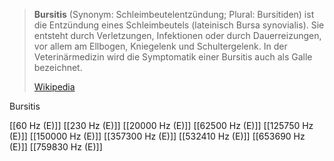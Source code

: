 > **Bursitis** (Synonym: Schleimbeutelentzündung; Plural: Bursitiden) ist die Entzündung eines Schleimbeutels (lateinisch Bursa synovialis). Sie entsteht durch Verletzungen, Infektionen oder durch Dauerreizungen, vor allem am Ellbogen, Kniegelenk und Schultergelenk. In der Veterinärmedizin wird die Symptomatik einer Bursitis auch als Galle bezeichnet.
>
> [Wikipedia](https://de.wikipedia.org/wiki/Bursitis)

Bursitis

[[60 Hz (E)]]
[[230 Hz (E)]]
[[20000 Hz (E)]]
[[62500 Hz (E)]]
[[125750 Hz (E)]]
[[150000 Hz (E)]]
[[357300 Hz (E)]]
[[532410 Hz (E)]]
[[653690 Hz (E)]]
[[759830 Hz (E)]]